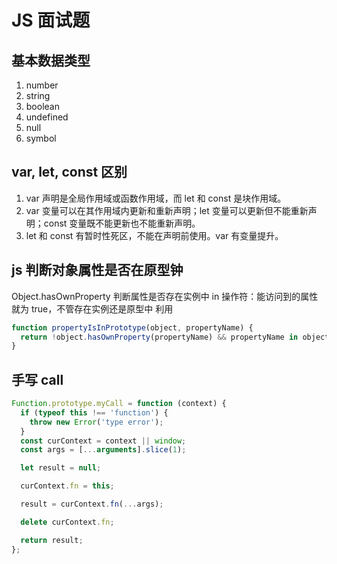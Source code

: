 # JS 面试题

## 基本数据类型

1. number
2. string
3. boolean
4. undefined
5. null
6. symbol

## var, let, const 区别

1. var 声明是全局作用域或函数作用域，而 let 和 const 是块作用域。
2. var 变量可以在其作用域内更新和重新声明；let 变量可以更新但不能重新声明；const 变量既不能更新也不能重新声明。
3. let 和 const 有暂时性死区，不能在声明前使用。var 有变量提升。

## js 判断对象属性是否在原型钟

Object.hasOwnProperty 判断属性是否存在实例中
in 操作符：能访问到的属性就为 true，不管存在实例还是原型中
利用

```javascript
function propertyIsInPrototype(object, propertyName) {
  return !object.hasOwnProperty(propertyName) && propertyName in object;
}
```

## 手写 call

```javascript
Function.prototype.myCall = function (context) {
  if (typeof this !== 'function') {
    throw new Error('type error');
  }
  const curContext = context || window;
  const args = [...arguments].slice(1);

  let result = null;

  curContext.fn = this;

  result = curContext.fn(...args);

  delete curContext.fn;

  return result;
};
```
